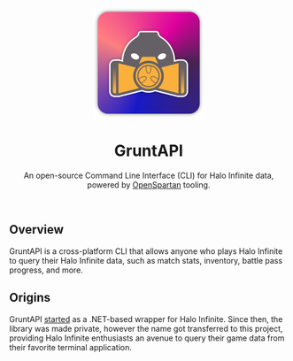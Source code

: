 <div align="center">
	<br>
	<br>
	<div>
		<picture>
			<img alt="GruntAPI logo" width="200px" src="media/logo.png">
		</picture>
		<br>
	</div>
	<h1>GruntAPI</h1>
	<p>
		An open-source Command Line Interface (CLI) for Halo Infinite data, powered by <a href="https://openspartan.com">OpenSpartan</a> tooling.
	</p>
	<br>
</div>

## Overview

GruntAPI is a cross-platform CLI that allows anyone who plays Halo Infinite to query their Halo Infinite data, such as match stats, inventory, battle pass progress, and more.

## Origins

GruntAPI [started](https://web.archive.org/web/20220124204531/https://gruntapi.com/) as a .NET-based wrapper for Halo Infinite. Since then, the library was made private, however the name got transferred to this project, providing Halo Infinite enthusiasts an avenue to query their game data from their favorite terminal application.
